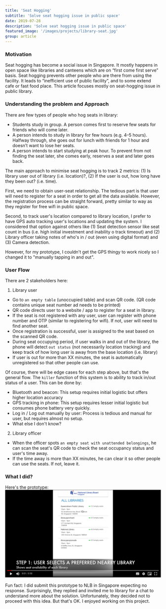 ```yaml
---
title: 'Seat Hogging'
subtitle: 'Solve seat hogging issue in public space'
date: 2019-07-28
description: 'Solve seat hogging issue in public space'
featured_image: '/images/projects/library-seat.jpg'
group: article
---
```

### Motivation
Seat hogging has become a social issue in Singapore. It mostly happens in open space like libraries and canteens which are on “first come first serve” basis. Seat hogging prevents other people who are there from using the facility. It leads to “inefficient use of public facility”, and to some extend cafe or fast food place. This article focuses mostly on seat-hogging issue in public library.

### Understanding the problem and Approach
There are few types of people who hog seats in library:
- Students study in group. A person comes first to reserve few seats for friends who will come later.
- A person intends to study in library for few hours (e.g. 4–5 hours). Halfway through, she goes out for lunch with friends for 1 hour and doesn’t want to lose her seats.
- A person intends to start studying at peak hour. To prevent from not finding the seat later, she comes early, reserves a seat and later goes back.

The main approach to minimise seat hogging is to track 2 metrics: (1) Is library user out of library (i.e. location)?, (2) If the user is out, how long have they been out? (i.e. time).

First, we need to obtain user-seat relationship. The tedious part is that user will need to register for a seat in order to get all the data available. However, the registration process can be straight forward, pretty similar to way as they register for free wifi in public space.

Second, to track user's location compared to library location, I prefer to have GPS auto tracking user's locations and updating the system. I considered that option against others like (1) Seat detection sensor like seat count in bus (i.e. high initial investment and inability o track timeout) and (2) Library officer taking notes of who's in / out (even using digital format) and (3) Camera detection.

However, for my prototype, I couldn't get the GPS thingy to work nicely so I changed it to "manually tapping in and out".

### User Flow
There are 2 stakeholders here:

1. Library user
- Go to `an empty table` (unoccupied table) and scan QR code. (QR code contains unique seat number ad needs to be printed)
- QR code directs user to a website / app to register for a seat in library.
- If the seat is not registered with any user, user can register with phone number and OTP (similar to registering for wifi). If not, user will need to find another seat.
- Once registration is successful, user is assigned to the seat based on the scanned QR code.
- During seat occupying period, if user walks in and out of the library, the phone will detect `out status` (not necessarily location tracking) and keep track of how long user is away from the base location (i.e. library)
- If user is out for more than XX minutes, the seat is automatically unregistered so that other people can use.

Of course, there will be edge cases for each step above, but that's the general flow. The `killer` function of this system is to ability to track in/out status of a user. This can be done by:
- Bluetooth and beacon: This setup requires initial logistic but offers higher location accuracy
- GPS tracking in phone: This setup requires lesser initial logistic but consumes phone battery very quickly.
- Log in / Log out manually by user: Process is tedious and manual for user, but requires almost no setup.
- What else I don't know?

2. Library officer
- When the officer spots `an empty seat with unattended belongings`, he can scan the seat's QR code to check the seat occupancy status and user's time away.
- If the time away is more than XX minutes, he can clear it so other people can use the seats. If not, leave it.

### What I did?
Here's the prototype:
[![grab a seat library prototype](/images/projects/library-seat-2.png)](https://drive.google.com/file/d/1YFOiVqJ-lVX4lrwmGXj5N8i1nbxUNkVF/view?usp=sharing)

Fun fact: I did submit this prototype to NLB in Singapore expecting no response. Surprisingly, they replied and invited me to library for a chat to understand more about the solution. Unfortunately, they decided not to proceed with this idea. But that's OK. I enjoyed working on this project.
